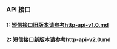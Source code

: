
### API 接口

####  1: [短信接口旧版本请参考http-api-v1.0.md](https://github.com/nfc-sms-sdk/http-api/blob/master/http-api-v1.0.md)

####  2: 短信接口新版本请参考http-api-v2.0.md
